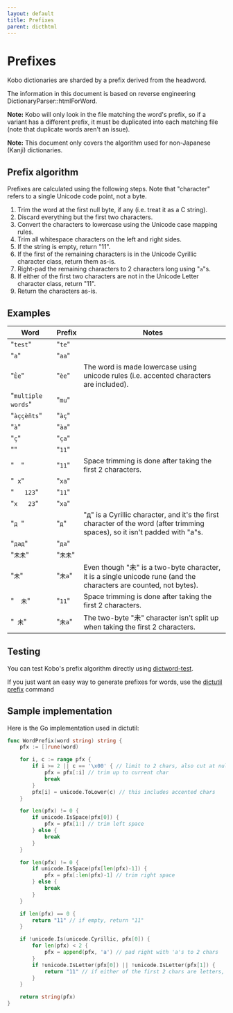```yaml
---
layout: default
title: Prefixes
parent: dicthtml
---
```


# Prefixes
Kobo dictionaries are sharded by a prefix derived from the headword.

The information in this document is based on reverse engineering DictionaryParser::htmlForWord.

**Note:** Kobo will only look in the file matching the word's prefix, so if a variant has a different prefix, it must be duplicated into each matching file (note that duplicate words aren't an issue).

**Note:** This document only covers the algorithm used for non-Japanese (Kanji) dictionaries.

## Prefix algorithm
Prefixes are calculated using the following steps. Note that "character" refers to a single Unicode code point, not a byte.

1. Trim the word at the first null byte, if any (i.e. treat it as a C string).
2. Discard everything but the first two characters.
3. Convert the characters to lowercase using the Unicode case mapping rules.
4. Trim all whitespace characters on the left and right sides.
5. If the string is empty, return "11".
6. If the first of the remaining characters is in the Unicode Cyrillic character class, return them as-is.
7. Right-pad the remaining characters to 2 characters long using "`a`"s.
8. If either of the first two characters are not in the Unicode Letter character class, return "11".
9. Return the characters as-is.

## Examples

<!-- dictutil x -fjson-array word | jq -r '.[] | "| \"`" + .[0] + "`\" | \"`" + .[1] + "`\" | |"' -->

| Word | Prefix | Notes |
| --- | --- | --- |
| "`test`" | "`te`" | |
| "`a`" | "`aa`" | |
| "`Èe`" | "`èe`" | The word is made lowercase using unicode rules (i.e. accented characters are included). |
| "`multiple words`" | "`mu`" | |
| "`àççèñts`" | "`àç`" | |
| "`à`" | "`àa`" | |
| "`ç`" | "`ça`" | |
| "" | "`11`" | |
| "`  `" | "`11`" | Space trimming is done after taking the first 2 characters. |
| "` x`" | "`xa`" | |
| "`   123`" | "`11`" | |
| "`x   23`" | "`xa`" | |
| "`д `" | "`д`" | "д" is a Cyrillic character, and it's the first character of the word (after trimming spaces), so it isn't padded with "a"s. |
| "`дaд`" | "`дa`" | |
| "`未未`" | "`未未`" | |
| "`未`" | "`未a`" | Even though "未" is a two-byte character, it is a single unicode rune (and the characters are counted, not bytes). |
| "`  未`" | "`11`" | Space trimming is done after taking the first 2 characters. |
| "` 未`" | "`未a`" | The two-byte "未" character isn't split up when taking the first 2 characters. |

## Testing
You can test Kobo's prefix algorithm directly using [dictword-test](https://github.com/geek1011/kobo-mods/tree/master/dictword-test/).

If you just want an easy way to generate prefixes for words, use the [dictutil prefix](../dictutil/prefix.html) command

## Sample implementation
Here is the Go implementation used in dictutil:

```go
func WordPrefix(word string) string {
	pfx := []rune(word)

	for i, c := range pfx {
		if i >= 2 || c == '\x00' { // limit to 2 chars, also cut at null
			pfx = pfx[:i] // trim up to current char
			break
		}
		pfx[i] = unicode.ToLower(c) // this includes accented chars
	}

	for len(pfx) != 0 {
		if unicode.IsSpace(pfx[0]) {
			pfx = pfx[1:] // trim left space
		} else {
			break
		}
	}

	for len(pfx) != 0 {
		if unicode.IsSpace(pfx[len(pfx)-1]) {
			pfx = pfx[:len(pfx)-1] // trim right space
		} else {
			break
		}
	}

	if len(pfx) == 0 {
		return "11" // if empty, return "11"
	}

	if !unicode.Is(unicode.Cyrillic, pfx[0]) {
		for len(pfx) < 2 {
			pfx = append(pfx, 'a') // pad right with 'a's to 2 chars
		}
		if !unicode.IsLetter(pfx[0]) || !unicode.IsLetter(pfx[1]) {
			return "11" // if either of the first 2 chars are letters, return "11"
		}
	}

	return string(pfx)
}
```
